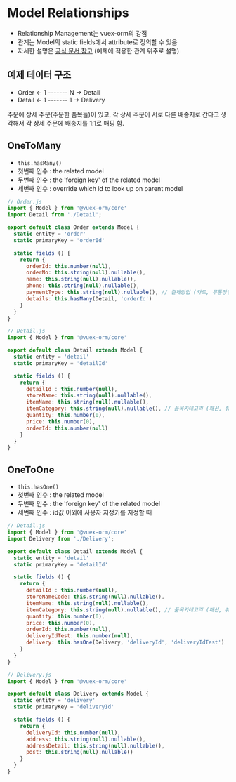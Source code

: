 # Model Relationships

* Relationship Management는 vuex-orm의 강점
* 관계는 Model의 static fields에서 attribute로 정의할 수 있음
* 자세한 설명은 [공식 문서 참고](https://vuex-orm.org/guide/model/relationships.html#one-to-one) (예제에 적용한 관계 위주로 설명)

## 예제 데이터 구조

* Order <- 1 ------- N -> Detail
* Detail <- 1 ------- 1 -> Delivery

주문에 상세 주문(주문한 품목들)이 있고, 각 상세 주문이 서로 다른 배송지로 간다고 생각해서 각 상세 주문에 배송지를 1:1로 매핑 함.

## OneToMany

* `this.hasMany()`
* 첫번째 인수 : the related model
* 두번째 인수 : the 'foreign key' of the related model
* 세번째 인수 : override which id to look up on parent model

```javascript
// Order.js
import { Model } from '@vuex-orm/core'
import Detail from './Detail';

export default class Order extends Model {
  static entity = 'order'
  static primaryKey = 'orderId'

  static fields () {
    return {
      orderId: this.number(null),
      orderNo: this.string(null).nullable(),
      name: this.string(null).nullable(),
      phone: this.string(null).nullable(),
      paymentType: this.string(null).nullable(), // 결제방법 (카드, 무통장입금)
      details: this.hasMany(Detail, 'orderId')
    }
  }
}
```

```javascript
// Detail.js
import { Model } from '@vuex-orm/core'

export default class Detail extends Model {
  static entity = 'detail'
  static primaryKey = 'detailId'

  static fields () {
    return {
      detailId : this.number(null),
      storeName: this.string(null).nullable(),
      itemName: this.string(null).nullable(),
      itemCategory: this.string(null).nullable(), // 품목카테고리 (패션, 뷰티, 식품, 생필품, 디지털)
      quantity: this.number(0),
      price: this.number(0),
      orderId: this.number(null)
    }
  }
}
```

## OneToOne

* `this.hasOne()`
* 첫번째 인수 : the related model
* 두번째 인수 : the 'foreign key' of the related model
* 세번째 인수 : id값 이외에 사용자 지정키를 지정할 때

```javascript
// Detail.js
import { Model } from '@vuex-orm/core'
import Delivery from './Delivery';

export default class Detail extends Model {
  static entity = 'detail'
  static primaryKey = 'detailId'

  static fields () {
    return {
      detailId : this.number(null),
      storeNameCode: this.string(null).nullable(),
      itemName: this.string(null).nullable(),
      itemCategory: this.string(null).nullable(), // 품목카테고리 (패션, 뷰티, 식품, 생필품, 디지털)
      quantity: this.number(0),
      price: this.number(0),
      orderId: this.number(null),
      deliveryIdTest: this.number(null),
      delivery: this.hasOne(Delivery, 'deliveryId', 'deliveryIdTest')
    }
  }
}
```

```javascript
// Delivery.js
import { Model } from '@vuex-orm/core'

export default class Delivery extends Model {
  static entity = 'delivery'
  static primaryKey = 'deliveryId'

  static fields () {
    return {
      deliveryId: this.number(null),
      address: this.string(null).nullable(),
      addressDetail: this.string(null).nullable(),
      post: this.string(null).nullable()
    }
  }
}
```




